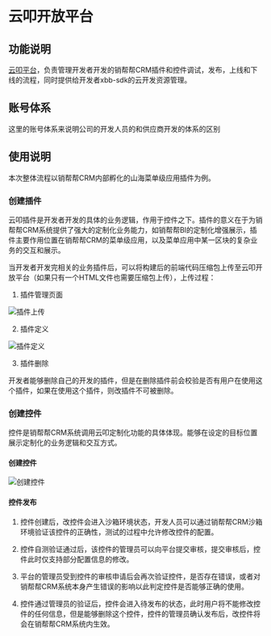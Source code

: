 # 云叩开放平台

## 功能说明

  [云叩平台](https://cloudcode.xbongbong.com/#/dashboard)，负责管理开发者开发的销帮帮CRM插件和控件调试，发布，上线和下线的流程，同时提供给开发者xbb-sdk的云开发资源管理。

## 账号体系

  这里的账号体系来说明公司的开发人员的和供应商开发的体系的区别

## 使用说明

  本次整体流程以销帮帮CRM内部孵化的山海菜单级应用插件为例。

### 创建插件

  云叩插件是开发者开发的具体的业务逻辑，作用于控件之下。插件的意义在于为销帮帮CRM系统提供了强大的定制化业务能力，如销帮帮BI的定制化增强展示，插件主要作用位置在销帮帮CRM的菜单级应用，以及菜单应用中某一区块的复杂业务的交互和展示。

  当开发者开发完相关的业务插件后，可以将构建后的前端代码压缩包上传至云叩开放平台（如果只有一个HTML文件也需要压缩包上传），上传过程：

  1. 插件管理页面

  ![插件上传](/cloudcode-doc/images/create_plugin_1.jpg)

  2. 插件定义

  ![插件定义](/cloudcode-doc/images/create_plugin_2.jpg)
  
  3. 插件删除

  开发者能够删除自己的开发的插件，但是在删除插件前会校验是否有用户在使用这个插件，如果在使用这个插件，则改插件不可被删除。

### 创建控件

  控件是销帮帮CRM系统调用云叩定制化功能的具体体现。能够在设定的目标位置展示定制化的业务逻辑和交互方式。

  #### 创建控件

  ![创建控件](/cloudcode-doc/images/create_control.jpg)

  #### 控件发布
  
  1. 控件创建后，改控件会进入沙箱环境状态，开发人员可以通过销帮帮CRM沙箱环境验证该控件的正确性，测试的过程中允许修改控件的配置。

  2. 控件自测验证通过后，该控件的管理员可以向平台提交审核，提交审核后，控件此时仅支持部分配置信息的修改。

  3. 平台的管理员受到控件的审核申请后会再次验证控件，是否存在错误，或者对销帮帮CRM系统本身产生错误的影响以此判定控件是否能够正确的使用。

  4. 控件通过管理员的验证后，控件会进入待发布的状态，此时用户将不能修改控件的任何信息，但是能够删除这个控件，控件的管理员确认发布后，改控件将会在销帮帮CRM系统内生效。




